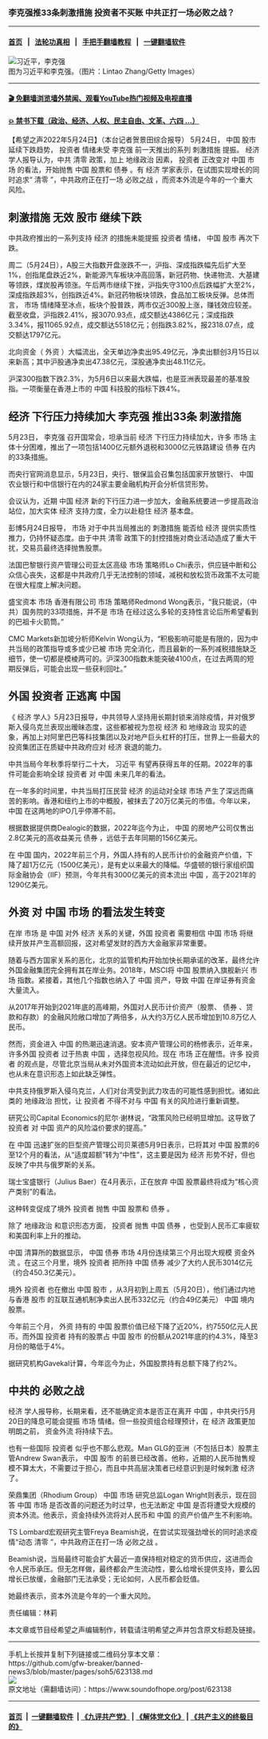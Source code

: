 ### 李克强推33条刺激措施 投资者不买账 中共正打一场必败之战？
------------------------

#### [首页](https://github.com/gfw-breaker/banned-news3/blob/master/README.md) &nbsp;&nbsp;|&nbsp;&nbsp; [法轮功真相](https://github.com/begood0513/basic/blob/master/README.md)  &nbsp;&nbsp;|&nbsp;&nbsp; [手把手翻墙教程](https://github.com/gfw-breaker/guides/wiki)  &nbsp;&nbsp;|&nbsp;&nbsp; [一键翻墙软件](https://github.com/gfw-breaker/nogfw/blob/master/README.md)  



<div><img alt="习近平，李克强" src="https://img.soundofhope.org/2022-05/1653418519522.jpg"/>
<br/><figcaption class="caption">
 图为习近平和李克强。（图片：Lintao Zhang/Getty Images）
</figcaption></div><hr/>

#### [ 🎬  免翻墙浏览墙外禁闻、观看YouTube热门视频及电视直播](https://github.com/gfw-breaker/HelloWorld)

#### [ 💥  禁书下载（政治、经济、人权、民主自由、文革、六四 ...）](https://github.com/gfw-breaker/books/blob/master/README.md)

<div><div class="Content__Wrapper sc-1bvya0-0 grZQxZ">
 <p class="meta-top">
  <span class="meta">
   【希望之声2022年5月24日】（本台记者贺景田综合报导）
  </span>
  5月24日，
  <ok href="/term/1120">
   中国
  </ok>
  <ok href="/term/9601">
   股市
  </ok>
  延续下跌趋势，
  <ok href="/term/12971">
   投资者
  </ok>
  情绪未受
  <ok href="/term/1429">
   李克强
  </ok>
  前一天推出的系列
  <ok href="/term/2889">
   刺激措施
  </ok>
  提振。
  <ok href="/term/5444">
   经济
  </ok>
  学人报导认为，中共
  <ok href="/term/236044">
   清零
  </ok>
  政策，加上
  <ok href="/term/63822">
   地缘政治
  </ok>
  因素，
  <ok href="/term/12971">
   投资者
  </ok>
  正改变对
  <ok href="/term/1120">
   中国
  </ok>
  <ok href="/term/3188">
   市场
  </ok>
  的看法，开始抛售
  <ok href="/term/1120">
   中国
  </ok>
  股票和
  <ok href="/term/101140">
   债券
  </ok>
  。有
  <ok href="/term/5444">
   经济
  </ok>
  学家表示，在试图实现增长的同时追求“
  <ok href="/term/236044">
   清零
  </ok>
  ”，中共政府正在打一场
  <ok href="/term/739790">
   必败之战
  </ok>
  ，而资本外流是今年的一个重大风险。
 </p>
 <h2>
  <strong>
   <ok href="/term/2889">
    刺激措施
   </ok>
   无效
   <ok href="/term/9601">
    股市
   </ok>
   继续下跌
  </strong>
 </h2>
 <p>
  中共政府推出的一系列支持
  <ok href="/term/5444">
   经济
  </ok>
  的措施未能提振
  <ok href="/term/12971">
   投资者
  </ok>
  情绪，
  <ok href="/term/1120">
   中国
  </ok>
  <ok href="/term/9601">
   股市
  </ok>
  再次下跌。
 </p>
 <p>
  周二（5月24日），A股三大指数开盘涨跌不一，沪指、深成指跌幅先后扩大至1%，创指尾盘跌近2%，新能源汽车板块冲高回落，新冠药物、快递物流、大基建等领跌，煤炭股再领涨。午后两市继续下挫，沪指失守3100点后跌幅扩大至2%，深成指跌超3%，创指跌近4%。新冠药物板块领跌，食品加工板块反弹。总体而言，
  <ok href="/term/3188">
   市场
  </ok>
  情绪降至冰点，板块个股普跌，两市仅近300股上涨，赚钱效应较差。截至收盘，沪指跌2.41%，报3070.93点，成交额达4386亿元；深成指跌3.34%，报11065.92点，成交额达5518亿元；创指跌3.82%，报2318.07点，成交额达1797亿元。
 </p>
 <p>
  北向资金（
  <ok href="/term/2455">
   外资
  </ok>
  ）大幅流出，全天单边净卖出95.49亿元，净卖出额创3月15日以来新高；其中沪股通净卖出47.38亿元，深股通净卖出48.11亿元。
 </p>
 <p>
  沪深300指数下跌2.3%，为5月6日以来最大跌幅，也是亚洲表现最差的基准股指。一项衡量在香港上市的
  <ok href="/term/1120">
   中国
  </ok>
  科技股的指标下跌4%。
 </p>
 <h2>
  <strong>
   <ok href="/term/5444">
    经济
   </ok>
   下行压力持续加大
   <ok href="/term/1429">
    李克强
   </ok>
   推出33条
   <ok href="/term/2889">
    刺激措施
   </ok>
  </strong>
 </h2>
 <p>
  5月23日，
  <ok href="/term/1429">
   李克强
  </ok>
  召开国常会，坦承当前
  <ok href="/term/5444">
   经济
  </ok>
  下行压力持续加大，许多
  <ok href="/term/3188">
   市场
  </ok>
  主体十分困难，推出了一项包括1400亿元额外退税和3000亿元铁路建设
  <ok href="/term/101140">
   债券
  </ok>
  在内的33条措施。
 </p>
 <p>
  而央行官网消息显示，5月23日，央行、银保监会召集包括国家开放银行、
  <ok href="/term/1120">
   中国
  </ok>
  农业银行和中信银行在内的24家主要金融机构开会分析信贷形势。
 </p>
 <p>
  会议认为，近期
  <ok href="/term/1120">
   中国
  </ok>
  <ok href="/term/5444">
   经济
  </ok>
  新的下行压力进一步加大，金融系统要进一步提高政治站位，加大实体
  <ok href="/term/5444">
   经济
  </ok>
  支持力度，全力以赴稳住
  <ok href="/term/5444">
   经济
  </ok>
  基本盘。
 </p>
 <p>
  彭博5月24日报导，
  <ok href="/term/3188">
   市场
  </ok>
  对于中共当局推出的
  <ok href="/term/2889">
   刺激措施
  </ok>
  能否给
  <ok href="/term/5444">
   经济
  </ok>
  提供实质性推力，仍持怀疑态度。由于中共
  <ok href="/term/236044">
   清零
  </ok>
  政策下的封控措施对商业活动造成了重大干扰，交易员最终选择抛售股票。
 </p>
 <p>
  法国巴黎银行资产管理公司亚太区高级
  <ok href="/term/3188">
   市场
  </ok>
  策略师Lo Chi表示，供应链中断和公众信心丧失，这都是中共政府几乎无法控制的领域，减税和放松货币政策不太可能在很大程度上解决问题。
 </p>
 <p>
  盛宝资本
  <ok href="/term/3188">
   市场
  </ok>
  香港有限公司
  <ok href="/term/3188">
   市场
  </ok>
  策略师Redmond Wong表示，“我只能说，（中共）国务院的33项措施，并不是
  <ok href="/term/3188">
   市场
  </ok>
  在经过这么多轮的支持性言论后所希望看到的巴祖卡火箭筒。”
 </p>
 <p>
  CMC Markets新加坡分析师Kelvin Wong认为，“积极影响可能是有限的，因为中共当局的政策指导或多或少已被
  <ok href="/term/3188">
   市场
  </ok>
  完全消化，而且最新的一系列减税措施缺乏细节，使一切都是模棱两可的。沪深300指数未能突破4100点，在过去两周的短期反弹后，可能会出现一些获利回吐。”
 </p>
 <h2>
  <strong>
   外国
   <ok href="/term/12971">
    投资者
   </ok>
   正逃离
   <ok href="/term/1120">
    中国
   </ok>
  </strong>
 </h2>
 <p>
  《
  <ok href="/term/5444">
   经济
  </ok>
  学人》5月23日报导，中共领导人坚持用长期封锁来消除疫情，并对俄罗斯入侵乌克兰表现出暧昧态度，这些都被视为忽视
  <ok href="/term/5444">
   经济
  </ok>
  和
  <ok href="/term/63822">
   地缘政治
  </ok>
  现实的迹象，再加上对阿里巴巴等科技集团以及对地产巨头杠杆的打压，世界上一些最大的投资集团正在质疑中共政府应对
  <ok href="/term/5444">
   经济
  </ok>
  衰退的能力。
 </p>
 <p>
  中共当局今年秋季将举行二十大，
  <ok href="/term/1063">
   习近平
  </ok>
  有望再获得五年的任期。2022年的事件可能会影响全球
  <ok href="/term/12971">
   投资者
  </ok>
  对
  <ok href="/term/1120">
   中国
  </ok>
  未来几年的看法。
 </p>
 <p>
  在一年多的时间里，中共当局打压民营
  <ok href="/term/5444">
   经济
  </ok>
  的运动对全球
  <ok href="/term/3188">
   市场
  </ok>
  产生了深远而痛苦的影响。香港和纽约上市的中概股，被抹去了20万亿美元的市值。今年以来，
  <ok href="/term/1120">
   中国
  </ok>
  在这两地的IPO几乎停滞不前。
 </p>
 <p>
  根据数据提供商Dealogic的数据，2022年迄今为止，
  <ok href="/term/1120">
   中国
  </ok>
  的房地产公司仅售出2.8亿美元的高收益美元
  <ok href="/term/101140">
   债券
  </ok>
  ，远低于去年同期的156亿美元。
 </p>
 <p>
  在
  <ok href="/term/1120">
   中国
  </ok>
  国内，2022年前三个月，外国人持有的人民币计价的金融资产价值，下降了超1万亿元（1500亿美元），是有史以来最大的降幅。华盛顿的银行家组织国际金融协会（IIF）预测，今年共有3000亿美元的资本流出
  <ok href="/term/1120">
   中国
  </ok>
  ，高于2021年的1290亿美元。
 </p>
 <h2>
  <strong>
   <ok href="/term/2455">
    外资
   </ok>
   对
   <ok href="/term/1120">
    中国
   </ok>
   <ok href="/term/3188">
    市场
   </ok>
   的看法发生转变
  </strong>
 </h2>
 <p>
  在岸
  <ok href="/term/3188">
   市场
  </ok>
  是
  <ok href="/term/1120">
   中国
  </ok>
  对外
  <ok href="/term/5444">
   经济
  </ok>
  关系的关键，外国
  <ok href="/term/12971">
   投资者
  </ok>
  需要相信
  <ok href="/term/1120">
   中国
  </ok>
  <ok href="/term/3188">
   市场
  </ok>
  将继续开放并产生高额回报，这对希望发财的西方大金融家非常重要。
 </p>
 <p>
  随着与西方国家关系的恶化，北京的监管机构开始加快长期承诺的改革，最终允许外国金融集团完全拥有其在岸业务。2018年，MSCI将
  <ok href="/term/1120">
   中国
  </ok>
  股票纳入旗舰新兴
  <ok href="/term/3188">
   市场
  </ok>
  指数。紧接着，其他几个指数也纳入了
  <ok href="/term/1120">
   中国
  </ok>
  资产，导致
  <ok href="/term/1120">
   中国
  </ok>
  在岸证券有资金大量流入。
 </p>
 <p>
  从2017年开始到2021年底的高峰期，外国对人民币计价资产（股票、
  <ok href="/term/101140">
   债券
  </ok>
  、贷款和存款）的金融风险敞口增加了两倍多，从大约3万亿人民币增加到10.8万亿人民币。
 </p>
 <p>
  然而，资金进入
  <ok href="/term/1120">
   中国
  </ok>
  的热潮迅速消退。安本资产管理公司的杨修表示，近年来，许多外国
  <ok href="/term/12971">
   投资者
  </ok>
  过于热衷
  <ok href="/term/1120">
   中国
  </ok>
  ，选择忽视风险。现在
  <ok href="/term/3188">
   市场
  </ok>
  正在醒悟。许多
  <ok href="/term/12971">
   投资者
  </ok>
  的观点是，尽管北京当局从未对外国资本流动如此开放，但在最近的记忆中，也从未在意识形态上如此缺乏弹性。
 </p>
 <p>
  中共支持俄罗斯入侵乌克兰，人们对台湾受到武力攻击的可能性感到担忧。诸如此类的
  <ok href="/term/63822">
   地缘政治
  </ok>
  担忧，让
  <ok href="/term/12971">
   投资者
  </ok>
  不得不对与
  <ok href="/term/1120">
   中国
  </ok>
  有关的风险进行重新调整。
 </p>
 <p>
  研究公司Capital Economics的尼尔·谢林说，“政策风险已经明显增加。这导致了
  <ok href="/term/12971">
   投资者
  </ok>
  对
  <ok href="/term/1120">
   中国
  </ok>
  资产的风险溢价要求的提高。”
 </p>
 <p>
  在
  <ok href="/term/1120">
   中国
  </ok>
  迅速扩张的巨型资产管理公司贝莱德5月9日表示，已将其对
  <ok href="/term/1120">
   中国
  </ok>
  股票的6至12个月的看法，从“适度超额”转为“中性”，这主要是因为
  <ok href="/term/5444">
   经济
  </ok>
  形势不好，但也反映了中共与俄罗斯的关系。
 </p>
 <p>
  瑞士宝盛银行（Julius Baer）在4月表示，正在放弃
  <ok href="/term/1120">
   中国
  </ok>
  股票最终将成为“核心资产类别”的看法。
 </p>
 <p>
  这种转变促成了境外
  <ok href="/term/12971">
   投资者
  </ok>
  抛售
  <ok href="/term/1120">
   中国
  </ok>
  股票和
  <ok href="/term/101140">
   债券
  </ok>
  。
 </p>
 <p>
  除了
  <ok href="/term/63822">
   地缘政治
  </ok>
  和意识形态方面，
  <ok href="/term/12971">
   投资者
  </ok>
  抛售
  <ok href="/term/1120">
   中国
  </ok>
  <ok href="/term/101140">
   债券
  </ok>
  ，也受到人民币汇率疲软和美国利率上升的推动。
 </p>
 <p>
  <ok href="/term/1120">
   中国
  </ok>
  清算所的数据显示，
  <ok href="/term/1120">
   中国
  </ok>
  <ok href="/term/101140">
   债券
  </ok>
  <ok href="/term/3188">
   市场
  </ok>
  4月份连续第三个月出现大规模
  <ok href="/term/1591">
   资金外流
  </ok>
  。在这三个月里，境外
  <ok href="/term/12971">
   投资者
  </ok>
  把所持
  <ok href="/term/1120">
   中国
  </ok>
  <ok href="/term/101140">
   债券
  </ok>
  减少了大约人民币3014亿元（约合450.3亿美元）。
 </p>
 <p>
  境外
  <ok href="/term/12971">
   投资者
  </ok>
  也在撤出
  <ok href="/term/1120">
   中国
  </ok>
  <ok href="/term/9601">
   股市
  </ok>
  ，从3月初到上周五（5月20日），他们通过内地与香港
  <ok href="/term/9601">
   股市
  </ok>
  的互联互通机制净卖出人民币332亿元（约合49亿美元）
  <ok href="/term/1120">
   中国
  </ok>
  境内股票。
 </p>
 <p>
  今年前三个月，
  <ok href="/term/2455">
   外资
  </ok>
  持有的
  <ok href="/term/1120">
   中国
  </ok>
  股票价值已经下降了近20%，约7550亿元人民币。而外国
  <ok href="/term/12971">
   投资者
  </ok>
  持有的股票占
  <ok href="/term/1120">
   中国
  </ok>
  <ok href="/term/9601">
   股市
  </ok>
  的份额从2021年底的约4.3%，降至3月份的略低于4%。
 </p>
 <p>
  据研究机构Gavekal计算，今年迄今为止，外国股票持有总额下降了约2%。
 </p>
 <h2>
  <strong>
   中共的
   <ok href="/term/739790">
    必败之战
   </ok>
  </strong>
 </h2>
 <p>
  <ok href="/term/5444">
   经济
  </ok>
  学人报导称，长期来看，还不能确定资本是否正在离开
  <ok href="/term/1120">
   中国
  </ok>
  ，中共央行5月20日的降息可能会提振
  <ok href="/term/3188">
   市场
  </ok>
  情绪。但一些投资组合经理预计，在
  <ok href="/term/5444">
   经济
  </ok>
  政策更加明朗之前，
  <ok href="/term/1591">
   资金外流
  </ok>
  将持续下去。
 </p>
 <p>
  也有一些国际
  <ok href="/term/12971">
   投资者
  </ok>
  似乎也不那么悲观。Man GLG的亚洲（不包括日本）股票主管Andrew Swan表示，
  <ok href="/term/1120">
   中国
  </ok>
  <ok href="/term/9601">
   股市
  </ok>
  的前景已经改善。他称，近期的人民币抛售规模不算太大，不需要过于担心，而且中共高层决策者已经意识到是时候刺激
  <ok href="/term/5444">
   经济
  </ok>
  了。
 </p>
 <p>
  荣鼎集团（Rhodium Group）
  <ok href="/term/1120">
   中国
  </ok>
  <ok href="/term/3188">
   市场
  </ok>
  研究总监Logan Wright则表示，现在回答
  <ok href="/term/1120">
   中国
  </ok>
  <ok href="/term/3188">
   市场
  </ok>
  是否改善的问题还为时过早，也无法断定
  <ok href="/term/1120">
   中国
  </ok>
  是否将遭受大规模的资本外流。他表示，资金持续外流将对人民币和
  <ok href="/term/1120">
   中国
  </ok>
  的资产价值产生不利影响。
 </p>
 <p>
  TS Lombard宏观研究主管Freya Beamish说，在尝试实现强劲增长的同时追求疫情“动态
  <ok href="/term/236044">
   清零
  </ok>
  ”，中共政府正在打一场
  <ok href="/term/739790">
   必败之战
  </ok>
  。
 </p>
 <p>
  Beamish说，当局最终可能会扩大最近一直保持相对稳定的货币供应，这进而会令人民币承压。但无怎样做，最终都会产生流动性，要么给增长提供支持，要么因增长已放缓，金融部门无法承受；无论如何，人民币都会贬值。
 </p>
 <p>
  她最终表示，资本外流是今年的一个重大风险。
 </p>
 <p class="meta-btm">
  责任编辑：林莉
 </p>
 <p class="meta-btm">
  本文章或节目经希望之声编辑制作，转载请注明希望之声并包含原文标题及链接。
 </p>
</div>
</div>
<hr/>
手机上长按并复制下列链接或二维码分享本文章：<br/>
https://github.com/gfw-breaker/banned-news3/blob/master/pages/soh5/623138.md <br/>
<a href='https://github.com/gfw-breaker/banned-news3/blob/master/pages/soh5/623138.md'><img src='https://github.com/gfw-breaker/banned-news3/blob/master/pages/soh5/623138.md.png'/></a> <br/>
原文地址（需翻墙访问）：https://www.soundofhope.org/post/623138


------------------------
#### [首页](https://github.com/gfw-breaker/banned-news3/blob/master/README.md) &nbsp;|&nbsp; [一键翻墙软件](https://github.com/gfw-breaker/nogfw/blob/master/README.md) &nbsp;| [《九评共产党》](https://github.com/gfw-breaker/9ping.md/blob/master/README.md#九评之一评共产党是什么) | [《解体党文化》](https://github.com/gfw-breaker/jtdwh.md/blob/master/README.md) | [《共产主义的终极目的》](https://github.com/gfw-breaker/gczydzjmd.md/blob/master/README.md)


<img src='http://gfw-breaker.win/banned-news3/pages/soh5/623138.md' width='0px' height='0px'/>